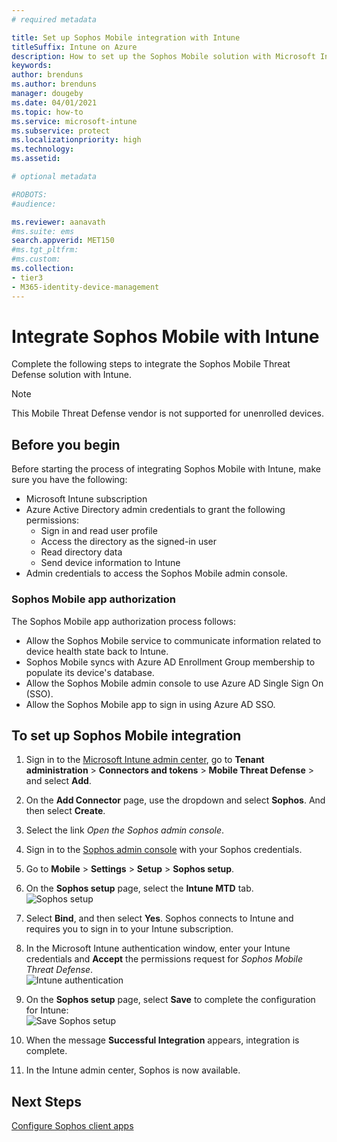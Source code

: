```yaml
---
# required metadata

title: Set up Sophos Mobile integration with Intune
titleSuffix: Intune on Azure
description: How to set up the Sophos Mobile solution with Microsoft Intune to control mobile device access to your corporate resources.
keywords:
author: brenduns
ms.author: brenduns
manager: dougeby
ms.date: 04/01/2021
ms.topic: how-to
ms.service: microsoft-intune
ms.subservice: protect
ms.localizationpriority: high
ms.technology:
ms.assetid:  

# optional metadata

#ROBOTS:
#audience:

ms.reviewer: aanavath
#ms.suite: ems
search.appverid: MET150
#ms.tgt_pltfrm:
#ms.custom:
ms.collection:
- tier3
- M365-identity-device-management
---
```


# Integrate Sophos Mobile with Intune  

Complete the following steps to integrate the Sophos Mobile Threat Defense solution with Intune.  

> [!NOTE]
> This Mobile Threat Defense vendor is not supported for unenrolled devices.

## Before you begin  

Before starting the process of integrating Sophos Mobile with Intune, make sure you have the following:  
- Microsoft Intune subscription  
- Azure Active Directory admin credentials to grant the following permissions:  
  - Sign in and read user profile  
  - Access the directory as the signed-in user  
  - Read directory data  
  - Send device information to Intune  
- Admin credentials to access the Sophos Mobile admin console.  


### Sophos Mobile app authorization  
  
The Sophos Mobile app authorization process follows:  
- Allow the Sophos Mobile service to communicate information related to device health state back to Intune.  
- Sophos Mobile syncs with Azure AD Enrollment Group membership to populate its device's database.  
- Allow the Sophos Mobile admin console to use Azure AD Single Sign On (SSO).  
- Allow the Sophos Mobile app to sign in using Azure AD SSO.  


## To set up Sophos Mobile integration  

1. Sign in to the [Microsoft Intune admin center](https://go.microsoft.com/fwlink/?linkid=2109431), go to **Tenant administration** > **Connectors and tokens** > **Mobile Threat Defense** > and select **Add**.  
2. On the **Add Connector** page, use the dropdown and select **Sophos**. And then select **Create**.  
3. Select the link *Open the Sophos admin console*.  
4. Sign in to the [Sophos admin console](https://central.sophos.com/) with your Sophos credentials.  
5. Go to **Mobile** > **Settings** > **Setup** > **Sophos setup**.  
6. On the **Sophos setup** page, select the **Intune MTD** tab.  
   ![Sophos setup](./media/sophos-mtd-connector-integration/sophos-setup.png) 
 
7. Select **Bind**, and then select **Yes**. Sophos connects to Intune and requires you to sign in to your Intune subscription. 
8. In the Microsoft Intune authentication window, enter your Intune credentials and **Accept** the permissions request for *Sophos Mobile Threat Defense*.  
   ![Intune authentication](./media/sophos-mtd-connector-integration/intune-authentication.png)

9. On the **Sophos setup** page, select **Save** to complete the configuration for Intune:  
   ![Save Sophos setup](./media/sophos-mtd-connector-integration/save-sophos-configuration.png)  

1. When the message **Successful Integration** appears, integration is complete.  
1. In the Intune admin center, Sophos is now available.  


## Next Steps  
[Configure Sophos client apps](mtd-apps-ios-app-configuration-policy-add-assign.md)
